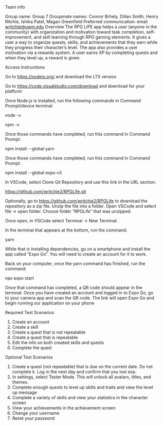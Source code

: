 Team info

Group name: Group 7
Groupmate names: Connor Brhely, Dillan Smith, Henry Ritchie, Ishika Patel, Magan Greenfield
Preferred communication: email writchie@uwm.edu
Overview
The RPG LIFE app helps a user (anyone in the community) with organization and motivation toward task completion, self-improvement, and skill learning through RPG gaming elements.  It gives a user a way to organize quests, skills, and achievements that they earn while they progress their character’s level.  The app also provides a user motivation via a rewards system.  A user earns XP by completing quests and when they level up, a reward is given.

Access Instructions

Go to https://nodejs.org/ and download the LTS version

Go to https://code.visualstudio.com/download and download for your platform

Once Node.js is installed, run the following commands in Command Prompt/device terminal:

node -v

npm -v

Once those commands have completed, run this command in Command Prompt:

npm install --global yarn

Once those commands have completed, run this command in Command Prompt:

npm install --global expo-cli


In VSCode, select Clone Git Repository and use this link in the URL section:

https://github.com/writchie2/RPGLife.git

Optionally, go to https://github.com/writchie2/RPGLife to download the repository as a zip file. Unzip the file into a folder. Open VSCode and select file -> open folder. Choose folder “RPGLife” that was unzipped. 

Once open, in VSCode select Terminal -> New Terminal.

In the terminal that appears at the bottom, run the command:

yarn

While that is installing dependencies, go on a smartphone and install the app called “Expo Go”. You will need to create an account for it to work.

Back on your computer, once the yarn command has finished, run the command:

npx expo start

Once that command has completed, a QR code should appear in the terminal. Once you have created an account and logged in to Expo Go, go to your camera app and scan the QR code. The link will open Expo Go and begin running our application on your phone

Required Test Scenarios
1.	Create an account
2.	Create a skill
3.	Create a quest that is not repeatable
4.	Create a quest that is repeatable
5.	Edit the info on both created skills and quests
6.	Complete the quest 

Optional Test Scenarios
1.	Create a quest (not repeatable) that is due on the current date. Do not complete it. Log in the next day and confirm that you lost exp. 
2.	In settings, select Tester Mode. This will unlock all avatars, titles, and themes. 
3.	Complete enough quests to level up skills and traits and view the level up message
4.	Complete a variety of skills and view your statistics in the character screen 
5.	View your achievements in the achievement screen 
6.	Change your username
7.	Reset your password


